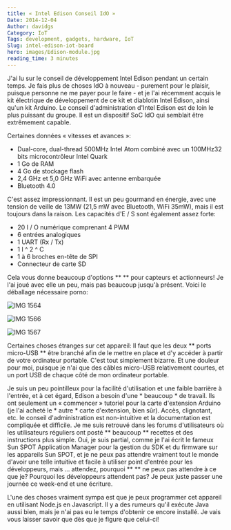 ```yaml
---
title: « Intel Edison Conseil IdO »
Date: 2014-12-04
Author: davidgs
Category: IoT
Tags: development, gadgets, hardware, IoT
Slug: intel-edison-iot-board
hero: images/Edison-module.jpg
reading_time: 3 minutes
---
```


J'ai lu sur le conseil de développement Intel Edison pendant un certain temps. Je fais plus de choses IdO à nouveau - purement pour le plaisir, puisque personne ne me payer pour le faire - et je l'ai récemment acquis le kit électrique de développement de ce kit et diablotin Intel Edison, ainsi qu'un kit Arduino. Le conseil d'administration d'Intel Edison est de loin le plus puissant du groupe. Il est un dispositif SoC IdO qui semblait être extrêmement capable.

Certaines données « vitesses et avances »:

- Dual-core, dual-thread 500MHz Intel Atom combiné avec un 100MHz32 bits microcontrôleur Intel Quark
- 1 Go de RAM
- 4 Go de stockage flash
- 2,4 GHz et 5,0 GHz WiFi avec antenne embarquée
- Bluetooth 4.0

C'est assez impressionnant. Il est un peu gourmand en énergie, avec une tension de veille de 13MW (21,5 mW avec Bluetooth, WiFi 35mW), mais il est toujours dans la raison. Les capacités d'E / S sont également assez forte:

- 20 I / O numérique comprenant 4 PWM
- 6 entrées analogiques
- 1 UART (Rx / Tx)
- 1 I ^ 2 ^ C
- 1 à 6 broches en-tête de SPI
- Connecteur de carte SD

Cela vous donne beaucoup d'options ** ** pour capteurs et actionneurs! Je l'ai joué avec elle un peu, mais pas beaucoup jusqu'à présent. Voici le déballage nécessaire porno:

![IMG 1564](/posts/category/iot/iot-hardware/images/IMG_1564.jpg)

![IMG 1566](/posts/category/iot/iot-hardware/images/IMG_1566.jpg)

![IMG 1567](/posts/category/iot/iot-hardware/images/IMG_1567.jpg)

Certaines choses étranges sur cet appareil: Il faut que les deux ** ports micro-USB ** être branché afin de le mettre en place et d'y accéder à partir de votre ordinateur portable. C'est tout simplement bizarre. Et une douleur pour moi, puisque je n'ai que des câbles micro-USB relativement courtes, et un port USB de chaque côté de mon ordinateur portable.

Je suis un peu pointilleux pour la facilité d'utilisation et une faible barrière à l'entrée, et à cet égard, Edison a besoin d'une * beaucoup * de travail. Ils ont seulement un « commencer » tutoriel pour la carte d'extension Arduino (je l'ai acheté le * autre * carte d'extension, bien sûr). Accès, clignotant, etc. le conseil d'administration est non-intuitive et la documentation est compliquée et difficile. Je me suis retrouvé dans les forums d'utilisateurs où les utilisateurs réguliers ont posté ** beaucoup ** recettes et des instructions plus simple. Oui, je suis partial, comme je l'ai écrit le fameux Sun SPOT Application Manager pour la gestion du SDK et du firmware sur les appareils Sun SPOT, et je ne peux pas attendre vraiment tout le monde d'avoir une telle intuitive et facile à utiliser point d'entrée pour les développeurs, mais ... attendez, pourquoi ** ** ne peux pas attendre à ce que je? Pourquoi les développeurs attendent pas? Je peux juste passer une journée ce week-end et une écriture.

L'une des choses vraiment sympa est que je peux programmer cet appareil en utilisant Node.js en Javascript. Il y a des rumeurs qu'il exécute Java aussi bien, mais je n'ai pas eu le temps d'obtenir ce encore installé. Je vais vous laisser savoir que dès que je figure que celui-ci!

 
